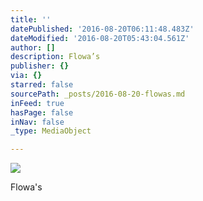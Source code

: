 ```yaml
---
title: ''
datePublished: '2016-08-20T06:11:48.483Z'
dateModified: '2016-08-20T05:43:04.561Z'
author: []
description: Flowa’s
publisher: {}
via: {}
starred: false
sourcePath: _posts/2016-08-20-flowas.md
inFeed: true
hasPage: false
inNav: false
_type: MediaObject

---
```

![](https://the-grid-user-content.s3-us-west-2.amazonaws.com/ebc0bf42-4a6e-44b1-a463-7bb3996590b9.jpg)

Flowa's